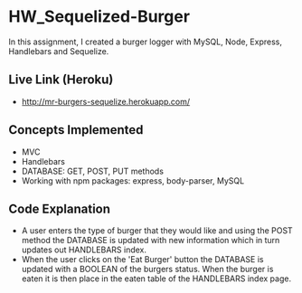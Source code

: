 # HW_Sequelized-Burger

In this assignment, I created a burger logger with MySQL, Node, Express, Handlebars and Sequelize.

## Live Link (Heroku)
- http://mr-burgers-sequelize.herokuapp.com/

## Concepts Implemented

- MVC
- Handlebars
- DATABASE: GET, POST, PUT methods
- Working with npm packages: express, body-parser, MySQL


## Code Explanation

- A user enters the type of burger that they would like and using the POST method the DATABASE is updated with new information which in turn updates out HANDLEBARS index.
- When the user clicks on the 'Eat Burger' button the DATABASE is updated with a BOOLEAN of the burgers status. When the burger is eaten it is then place in the eaten table of the HANDLEBARS index page.
